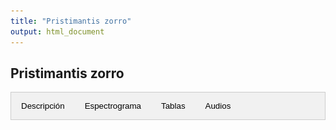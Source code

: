 ```yaml
---
title: "Pristimantis zorro"
output: html_document
---
```



<style>
/* CSS para las pestañas */
.tab {
  overflow: hidden;
  border: 1px solid #ccc;
  background-color: #f1f1f1;
}
.tab button {
  background-color: inherit;
  float: left;
  border: none;
  outline: none;
  cursor: pointer;
  padding: 14px 16px;
  transition: 0.3s;
}
.tab button:hover {
  background-color: #ddd;
}
.tab button.active {
  background-color: #ccc;
}
.tabcontent {
  display: none;
  padding: 6px 12px;
  border: 1px solid #ccc;
  border-top: none;
}
/* CSS para audios */
.audio-container {
  display: flex;
  flex-direction: column;
}
.audio-container audio {
  margin-bottom: 10px;
}
</style>


<script>
function openTab(evt, tabName) {
  var i, tabcontent, tablinks;
  tabcontent = document.getElementsByClassName("tabcontent");
  for (i = 0; i < tabcontent.length; i++) {
    tabcontent[i].style.display = "none";
  }
  tablinks = document.getElementsByClassName("tablinks");
  for (i = 0; i < tablinks.length; i++) {
    tablinks[i].className = tablinks[i].className.replace(" active", "");
  }
  document.getElementById(tabName).style.display = "block";
  evt.currentTarget.className += " active";
}
</script>

## Pristimantis zorro

<div class="tab">
  <button class="tablinks" onclick="openTab(event, 'DescripcionZ')">Descripción</button>
  <button class="tablinks" onclick="openTab(event, 'EspectrogramaZ')">Espectrograma</button>
  <button class="tablinks" onclick="openTab(event, 'TablasZ')">Tablas</button>
  <button class="tablinks" onclick="openTab(event, 'AudiosZ')">Audios</button>
</div>

<div id="DescripcionZ" class="tabcontent">
  <h3>Descripción</h3>
  <img src="images/MHUA-A8813_Pristimantis_zorro.jpg" alt="Pristimantis zorro" style="width:10cm;">

  <p>Si utiliza los datos, cítese como:</p>

  <p><strong>Marín, C.M., C. Molina-Zuluaga, A. Restrepo, E.Cano & J.M. Daza.</strong> 2018. A new species of <i>Leucostethus</i> (Anura: Dendrobatidae) from the eastern versant of the Central Cordillera of Colombia with comments on the phylogenetic position of <i>Colostethus fraterdanieli</i>. <i>Zootaxa</i> 4461: 359--380. <a href="https://doi.org/10.11646/zootaxa.4461.3.3">https://doi.org/10.11646/zootaxa.4461.3.3</a>.</p>
</div>

<div id="EspectrogramaZ" class="tabcontent">
  <h3>Espectrograma</h3>
  <img src="Espectrograms/espectrograma1.png" alt="Espectrograma 1" style="width:100%;">
</div>

<div id="TablasZ" class="tabcontent">
  <h3>Tablas</h3>
  <p>Tabla de medidas</p>
  <p>Tabla de seleccion (Raven)</p>
</div>

<div id="AudiosZ" class="tabcontent">
  <h3>Audios</h3>
  <div class="audio-container">
    <audio controls>
      <source src="Audios/MHUA-A8813_Pristimantis_zorro.wav" type="audio/wav">
      Tu navegador no soporta el elemento de audio.
    </audio> 
  </div>
  <p>Más audios disponibles <a href="https://www.dropbox.com/scl/fo/3e0geqsqrevgn5h0uhyva/ABWC4lbYqpfFH-6L4Og6mQI?rlkey=tuiauwycw0lw58n9co6fncgaw&e=1&dl=0">aquí</a>.</p>
</div>



